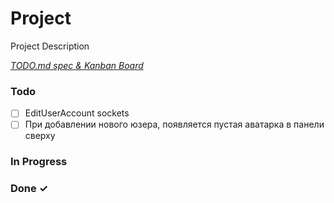 # Project

Project Description

<em>[TODO.md spec & Kanban Board](https://bit.ly/3fCwKfM)</em>

### Todo

- [ ] EditUserAccount sockets  
- [ ] При добавлении нового юзера, появляется пустая аватарка в панели сверху  

### In Progress


### Done ✓


